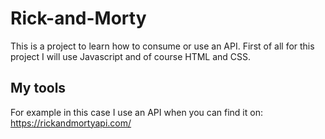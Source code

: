# Rick-and-Morty
This is a project to learn how to consume or use an API. First of all for this project I will use Javascript and of course HTML and CSS.
## My tools 
For example in this case I use an API when you can find it on: https://rickandmortyapi.com/
